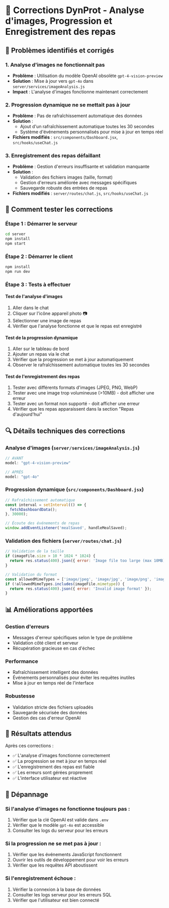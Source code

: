 # 🔧 Corrections DynProt - Analyse d'images, Progression et Enregistrement des repas

## 🐛 Problèmes identifiés et corrigés

### 1. **Analyse d'images ne fonctionnait pas**
- **Problème** : Utilisation du modèle OpenAI obsolète `gpt-4-vision-preview`
- **Solution** : Mise à jour vers `gpt-4o` dans `server/services/imageAnalysis.js`
- **Impact** : L'analyse d'images fonctionne maintenant correctement

### 2. **Progression dynamique ne se mettait pas à jour**
- **Problème** : Pas de rafraîchissement automatique des données
- **Solution** : 
  - Ajout d'un rafraîchissement automatique toutes les 30 secondes
  - Système d'événements personnalisés pour mise à jour en temps réel
- **Fichiers modifiés** : `src/components/Dashboard.jsx`, `src/hooks/useChat.js`

### 3. **Enregistrement des repas défaillant**
- **Problème** : Gestion d'erreurs insuffisante et validation manquante
- **Solution** :
  - Validation des fichiers images (taille, format)
  - Gestion d'erreurs améliorée avec messages spécifiques
  - Sauvegarde robuste des entrées de repas
- **Fichiers modifiés** : `server/routes/chat.js`, `src/hooks/useChat.js`

## 🚀 Comment tester les corrections

### Étape 1 : Démarrer le serveur
```bash
cd server
npm install
npm start
```

### Étape 2 : Démarrer le client
```bash
npm install
npm run dev
```

### Étape 3 : Tests à effectuer

#### Test de l'analyse d'images
1. Aller dans le chat
2. Cliquer sur l'icône appareil photo 📷
3. Sélectionner une image de repas
4. Vérifier que l'analyse fonctionne et que le repas est enregistré

#### Test de la progression dynamique
1. Aller sur le tableau de bord
2. Ajouter un repas via le chat
3. Vérifier que la progression se met à jour automatiquement
4. Observer le rafraîchissement automatique toutes les 30 secondes

#### Test de l'enregistrement des repas
1. Tester avec différents formats d'images (JPEG, PNG, WebP)
2. Tester avec une image trop volumineuse (>10MB) - doit afficher une erreur
3. Tester avec un format non supporté - doit afficher une erreur
4. Vérifier que les repas apparaissent dans la section "Repas d'aujourd'hui"

## 🔍 Détails techniques des corrections

### Analyse d'images (`server/services/imageAnalysis.js`)
```javascript
// AVANT
model: "gpt-4-vision-preview"

// APRÈS  
model: "gpt-4o"
```

### Progression dynamique (`src/components/Dashboard.jsx`)
```javascript
// Rafraîchissement automatique
const interval = setInterval(() => {
  fetchDashboardData();
}, 30000);

// Écoute des événements de repas
window.addEventListener('mealSaved', handleMealSaved);
```

### Validation des fichiers (`server/routes/chat.js`)
```javascript
// Validation de la taille
if (imageFile.size > 10 * 1024 * 1024) {
  return res.status(400).json({ error: 'Image file too large (max 10MB)' });
}

// Validation du format
const allowedMimeTypes = ['image/jpeg', 'image/jpg', 'image/png', 'image/webp'];
if (!allowedMimeTypes.includes(imageFile.mimetype)) {
  return res.status(400).json({ error: 'Invalid image format' });
}
```

## 📊 Améliorations apportées

### Gestion d'erreurs
- Messages d'erreur spécifiques selon le type de problème
- Validation côté client et serveur
- Récupération gracieuse en cas d'échec

### Performance
- Rafraîchissement intelligent des données
- Événements personnalisés pour éviter les requêtes inutiles
- Mise à jour en temps réel de l'interface

### Robustesse
- Validation stricte des fichiers uploadés
- Sauvegarde sécurisée des données
- Gestion des cas d'erreur OpenAI

## 🎯 Résultats attendus

Après ces corrections :
- ✅ L'analyse d'images fonctionne correctement
- ✅ La progression se met à jour en temps réel
- ✅ L'enregistrement des repas est fiable
- ✅ Les erreurs sont gérées proprement
- ✅ L'interface utilisateur est réactive

## 🔧 Dépannage

### Si l'analyse d'images ne fonctionne toujours pas :
1. Vérifier que la clé OpenAI est valide dans `.env`
2. Vérifier que le modèle `gpt-4o` est accessible
3. Consulter les logs du serveur pour les erreurs

### Si la progression ne se met pas à jour :
1. Vérifier que les événements JavaScript fonctionnent
2. Ouvrir les outils de développement pour voir les erreurs
3. Vérifier que les requêtes API aboutissent

### Si l'enregistrement échoue :
1. Vérifier la connexion à la base de données
2. Consulter les logs serveur pour les erreurs SQL
3. Vérifier que l'utilisateur est bien connecté

